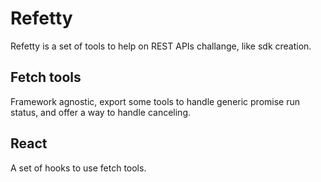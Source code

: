 # Refetty

Refetty is a set of tools to help on REST APIs challange, like sdk creation.

## Fetch tools

Framework agnostic, export some tools to handle generic promise run status, and offer a way to handle canceling.

## React

A set of hooks to use fetch tools.
